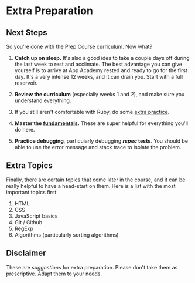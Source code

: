 # Extra Preparation

## Next Steps

So you're done with the Prep Course curriculum. Now what?

1. **Catch up on sleep.** It's also a good idea to take a couple days
  off during the last week to rest and acclimate. The best advantage
  you can give yourself is to arrive at App Academy rested and ready
  to go for the first day. It's a very intense 12 weeks, and it can
  drain you. Start with a full reservoir.

2. **Review the curriculum** (especially weeks 1 and 2), and make sure
  you understand everything.

3. If you still aren't comfortable with Ruby, do some
  [extra practice][extra-practice].

4. **Master the [fundamentals][fundamentals].** These are super helpful
  for everything you'll do here.

5. **Practice debugging**, particularly debugging **_rspec_ tests**. You
  should be able to use the error message and stack trace to isolate the
  problem.

## Extra Topics

Finally, there are certain topics that come later in the course, and it
can be really helpful to have a head-start on them. Here is a list with
the most important topics first.

1. HTML
2. CSS
3. JavaScript basics
4. Git / Github
5. RegExp
6. Algorithms (particularly sorting algorithms)

## Disclaimer

These are _suggestions_ for extra preparation. Please don't take them as
prescriptive. Adapt them to your needs.

[fundamentals]: https://github.com/appacademy/appacademy-prep/blob/master/w0/readings/fundamentals.md
[extra-practice]: http://prepwork.appacademy.io/pre-course/additional-practice/
